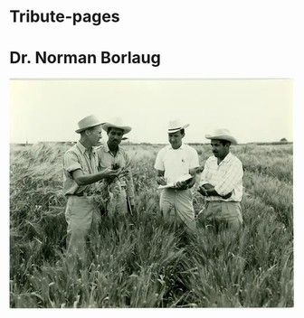 # Tribute-pages
# Dr. Norman Borlaug
![Design preview for the Tribute-page coding challenge](./imgs/1.jpg)

